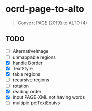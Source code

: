 # ocrd-page-to-alto

> Convert PAGE (2019) to ALTO (4)

## TODO

* [ ] AlternativeImage
* [ ] unmappable regions
* [x] handle Border
* [x] TextStyle
* [x] table regions
* [ ] recursive regions
* [ ] rotation
* [x] reading order
* [x] input PAGE-XML not having words
* [ ] multiple pc:TextEquivs
